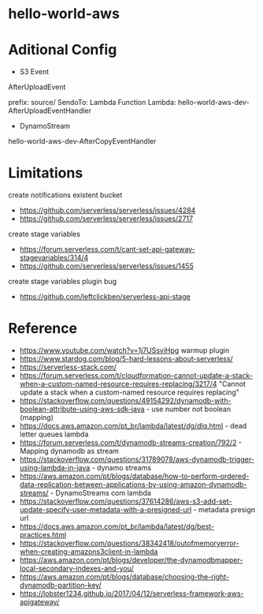 # hello-world-aws

Aditional Config
======================================
- S3 Event

AfterUploadEvent

prefix: source/
SendoTo: Lambda Function
Lambda: hello-world-aws-dev-AfterUploadEventHandler

- DynamoStream

hello-world-aws-dev-AfterCopyEventHandler

Limitations
===============
create notifications existent bucket
- https://github.com/serverless/serverless/issues/4284
- https://github.com/serverless/serverless/issues/2717

create stage variables
- https://forum.serverless.com/t/cant-set-api-gateway-stagevariables/314/4
- https://github.com/serverless/serverless/issues/1455

create stage variables plugin bug
- https://github.com/leftclickben/serverless-api-stage

Reference
===============
- https://www.youtube.com/watch?v=1j7USsviHpg warmup plugin
- https://www.stardog.com/blog/5-hard-lessons-about-serverless/
- https://serverless-stack.com/
- https://forum.serverless.com/t/cloudformation-cannot-update-a-stack-when-a-custom-named-resource-requires-replacing/3217/4 "Cannot update a stack when a custom-named resource requires replacing"
- https://stackoverflow.com/questions/49154292/dynamodb-with-boolean-attribute-using-aws-sdk-java - use number not boolean (mapping)
- https://docs.aws.amazon.com/pt_br/lambda/latest/dg/dlq.html - dead letter queues lambda
- https://forum.serverless.com/t/dynamodb-streams-creation/792/2 - Mapping dynamodb as stream
- https://stackoverflow.com/questions/31789078/aws-dynamodb-trigger-using-lambda-in-java - dynamo streams
- https://aws.amazon.com/pt/blogs/database/how-to-perform-ordered-data-replication-between-applications-by-using-amazon-dynamodb-streams/ - DynamoStreams com lambda
- https://stackoverflow.com/questions/37614286/aws-s3-add-set-update-specify-user-metadata-with-a-presigned-url - metadata presign url
- https://docs.aws.amazon.com/pt_br/lambda/latest/dg/best-practices.html
- https://stackoverflow.com/questions/38342418/outofmemoryerror-when-creating-amazons3client-in-lambda
- https://aws.amazon.com/pt/blogs/developer/the-dynamodbmapper-local-secondary-indexes-and-you/
- https://aws.amazon.com/pt/blogs/database/choosing-the-right-dynamodb-partition-key/
- https://lobster1234.github.io/2017/04/12/serverless-framework-aws-apigateway/
